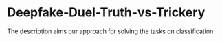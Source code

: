 # Deepfake-Duel-Truth-vs-Trickery
The description aims our approach for solving the tasks on classification.
